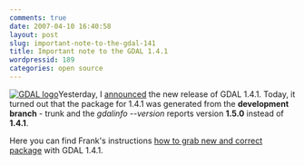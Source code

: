 ```yaml
---
comments: true
date: 2007-04-10 16:40:58
layout: post
slug: important-note-to-the-gdal-141
title: Important note to the GDAL 1.4.1
wordpressid: 189
categories: open source
---
```


[![GDAL logo](/images/logos/gdal-logo.png)](http://www.gdal.org/)Yesterday, I [announced](/2007/04/09/gdal-141-is-out/) the new release of GDAL 1.4.1. Today, it turned out that the package for 1.4.1 was generated from the **development branch** - trunk and the _gdalinfo --version_ reports version **1.5.0** instead of **1.4.1**.





Here you can find Frank's instructions [how to grab new and correct package](http://lists.osgeo.org/pipermail/gdal-announce/2007-April/000006.html) with GDAL 1.4.1.



